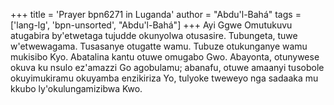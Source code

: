 +++
title = 'Prayer bpn6271 in Luganda'
author = "Abdu'l-Bahá"
tags = ['lang-lg', 'bpn-unsorted', "Abdu'l-Bahá"]
+++
Ayi Ggwe Omutukuvu atugabira by'etwetaga tujudde okunyolwa otusasire. Tubungeta, tuwe w'etwewagama.  Tusasanye otugatte wamu.  Tubuze otukunganye wamu mukisibo Kyo.  Abatalina kantu otuwe omugabo Gwo.  Abayonta, otunywese okuva ku nsulo ez'amazzi Go agobulamu; abanafu, otuwe amaanyi tusobole okuyimukiramu okuyamba enzikiriza Yo, tulyoke tweweyo nga sadaaka mu kkubo ly'okulungamizibwa Kwo.
